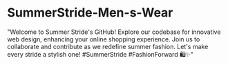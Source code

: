 # SummerStride-Men-s-Wear
"Welcome to Summer Stride's GitHub! Explore our codebase for innovative web design, enhancing your online shopping experience. Join us to collaborate and contribute as we redefine summer fashion. Let's make every stride a stylish one! #SummerStride #FashionForward 🛍️✨"
